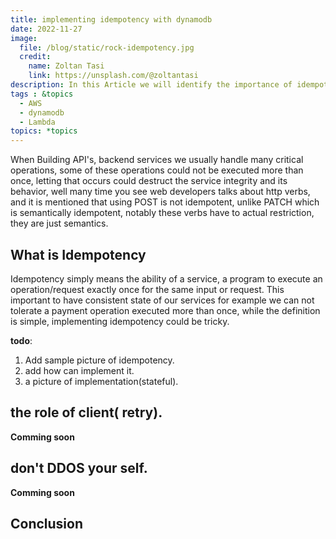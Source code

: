 ```yaml
---
title: implementing idempotency with dynamodb
date: 2022-11-27
image:
  file: /blog/static/rock-idempotency.jpg
  credit:
    name: Zoltan Tasi
    link: https://unsplash.com/@zoltantasi
description: In this Article we will identify the importance of idempotency to build resilient and fault tolerant apis and processing.
tags : &topics
  - AWS
  - dynamodb
  - Lambda
topics: *topics
---
```


When Building API's, backend services we usually handle many critical operations, some of these operations could not be executed more than once, letting that occurs could destruct the service integrity and its behavior, well many time you see web developers talks about http verbs, and it is mentioned that using POST is not idempotent, unlike PATCH which is semantically idempotent, notably these verbs have to actual restriction, they are just semantics.

## What is Idempotency

Idempotency simply means the ability of a service, a program to execute an operation/request exactly once for the same input or request. This important to have consistent state of our services for example we can not tolerate a payment operation executed more than once, while the definition is simple, implementing idempotency could be tricky.

**todo**:
1. Add sample picture of idempotency.
2. add how can implement it.
3. a picture of implementation(stateful).

## the role of client( retry).
 **Comming soon**
## don't DDOS your self.
 **Comming soon**
## Conclusion